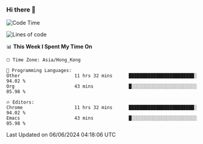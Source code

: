 ### Hi there 👋

<!--
**nicehiro/nicehiro** is a ✨ _special_ ✨ repository because its `README.md` (this file) appears on your GitHub profile.

Here are some ideas to get you started:

- 🔭 I’m currently working on ...
- 🌱 I’m currently learning ...
- 👯 I’m looking to collaborate on ...
- 🤔 I’m looking for help with ...
- 💬 Ask me about ...
- 📫 How to reach me: ...
- 😄 Pronouns: ...
- ⚡ Fun fact: ...
-->

<!--START_SECTION:waka-->
![Code Time](http://img.shields.io/badge/Code%20Time-342%20hrs%2057%20mins-blue)

![Lines of code](https://img.shields.io/badge/From%20Hello%20World%20I%27ve%20Written-2.7%20million%20lines%20of%20code-blue)

📊 **This Week I Spent My Time On** 

```text
🕑︎ Time Zone: Asia/Hong_Kong

💬 Programming Languages: 
Other                    11 hrs 32 mins      ████████████████████████░   94.02 % 
Org                      43 mins             █░░░░░░░░░░░░░░░░░░░░░░░░   05.98 % 

🔥 Editors: 
Chrome                   11 hrs 32 mins      ████████████████████████░   94.02 % 
Emacs                    43 mins             █░░░░░░░░░░░░░░░░░░░░░░░░   05.98 % 
```


 Last Updated on 06/06/2024 04:18:06 UTC
<!--END_SECTION:waka-->
